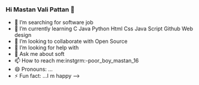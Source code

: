 ### Hi Mastan Vali Pattan 💚

- 🔭 I’m searching for software job 
- 🌱 I’m currently learning C Java Python Html Css Java Script Github Web design 
- 👯 I’m looking to collaborate with Open Source 
- 🤔 I’m looking for help with 
- 💬 Ask me about soft 
- 📫 How to reach me:instgrm:-poor_boy_mastan_16
- 😄 Pronouns: ...
- ⚡ Fun fact: ...I m happy 
-->
